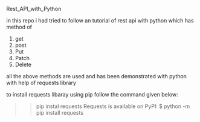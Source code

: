 Rest_API_with_Python 

in this repo i had tried to follow an tutorial of rest api with python which has method of 
1. get
2. post
3. Put
4. Patch
5. Delete

all the above methods are used and has been demonstrated with python with help of requests library 

to install requests libaray using pip follow the command given below:
>> pip instal requests
Requests is available on PyPI:
>> $ python -m pip install requests
